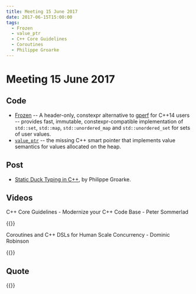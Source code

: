 ```yaml
---
title: Meeting 15 June 2017
date: 2017-06-15T15:00:00
tags:
  - Frozen
  - value_ptr
  - C++ Core Guidelines
  - Coroutines
  - Philippe Groarke
---
```


# Meeting 15 June 2017

## Code

* [Frozen](https://blog.quarkslab.com/frozen-an-header-only-constexpr-alternative-to-gperf-for-c14-users.html) -- A header-only, constexpr alternative to [gperf](https://www.gnu.org/software/gperf/) for C++14 users -- provides fast, immutable, constexpr-compatible implementation of `std::set`, `std::map`, `std::unordered_map` and `std::unordered_set` for sets of user values.
* [`value_ptr`](https://hackernoon.com/value-ptr-the-missing-c-smart-pointer-1f515664153e) -- the missing C++ smart pointer that implements value semantics for values allocated on the heap.

## Post

* [Static Duck Typing in C++](https://philippegroarke.com/blog/2017/05/09/static-duck-typing-in-c/), by Philippe Groarke.

## Videos

C++ Core Guidelines - Modernize your C++ Code Base - Peter Sommerlad

{{<youtube id="fQ926v4ZzAM" title="C++ Core Guidelines - Modernize your C++ Code Base - Peter Sommerlad">}}

Coroutines and C++ DSLs for Human Scale Concurrency - Dominic Robinson

{{<youtube id="d76cJ_RBGbY" title="Coroutines and C++ DSLs for Human Scale Concurrency - Dominic Robinson">}}

## Quote

{{<tweet user="daisyowl" id="841802094361235456">}}
